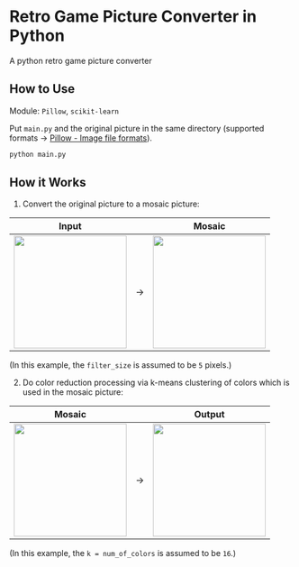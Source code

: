 # Retro Game Picture Converter in Python

A python retro game picture converter

## How to Use

Module: `Pillow`, `scikit-learn`

Put `main.py` and the original picture in the same directory (supported formats -> [Pillow - Image file formats](https://pillow.readthedocs.io/en/latest/handbook/image-file-formats.html)).

```bash
python main.py
```

##  How it Works

1. Convert the original picture to a mosaic picture:

|Input| |Mosaic|
|---|---|---|
|<img src = "https://github.com/snaka0213/dot_converter/blob/images/before.png" width = "200x200">| → |<img src = "https://github.com/snaka0213/dot_converter/blob/images/mosaic.png" width = "200x200">|

(In this example, the `filter_size` is assumed to be `5` pixels.)

2. Do color reduction processing via k-means clustering of colors which is used in the mosaic picture:

|Mosaic| |Output|
|---|---|---|
|<img src = "https://github.com/snaka0213/dot_converter/blob/images/mosaic.png" width = "200x200">| → |<img src = "https://github.com/snaka0213/dot_converter/blob/images/after.png" width = "200x200">|

(In this example, the `k = num_of_colors` is assumed to be `16`.)
